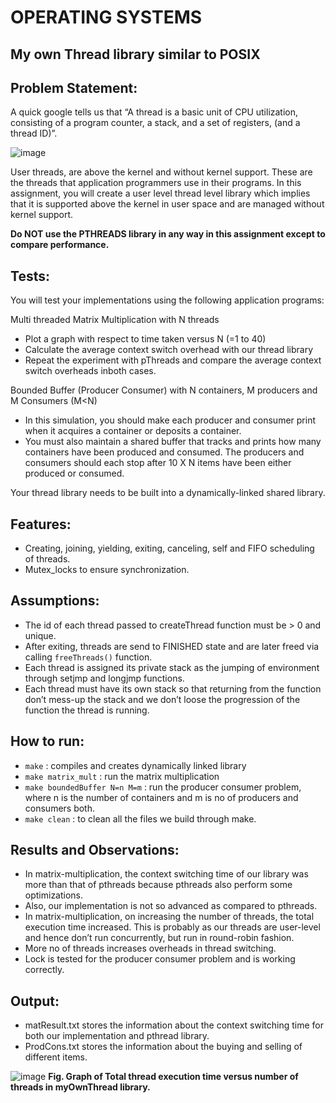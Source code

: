 # OPERATING SYSTEMS
## My own Thread library similar to POSIX
## Problem Statement:
A quick google tells us that “A thread is a basic unit of CPU utilization, consisting of a program counter, a stack, and a set of registers, (and a thread ID)”.

![image](https://user-images.githubusercontent.com/61209181/137616245-d44cac7b-94e2-4465-a8c1-f7b13bd5d047.png)

User threads, are above the kernel and without kernel support. These are the threads that application programmers use in their programs.
In this assignment, you will create a user level thread level library which implies that it is supported above the kernel in user space and are managed without kernel support.

**Do NOT use the PTHREADS library in any way in this assignment except to compare performance.** 

## Tests:
You will test your implementations using the following application programs:

Multi threaded Matrix Multiplication with N threads 
* Plot a graph with respect to time taken versus N (=1 to 40) 
* Calculate the average context switch overhead with our thread library 
* Repeat the experiment with pThreads and compare the average context switch  overheads inboth cases. 

Bounded Buffer (Producer Consumer) with N containers, M producers and M Consumers (M<N) 
* In this simulation, you should make each producer and consumer print when it acquires a container or deposits a container. 
* You must also maintain a shared buffer that tracks and prints how many containers  have been produced and consumed. The producers and consumers should each stop after 10 X N items have been either produced or consumed. 

Your thread library needs to be built into a dynamically-linked shared library.  

## Features:
* Creating, joining, yielding, exiting, canceling, self and FIFO scheduling of threads.
* Mutex_locks to ensure synchronization.

## Assumptions:
* The id of each thread passed to createThread function must be > 0 and unique.
* After exiting, threads are send to FINISHED state and are later freed via calling <code>freeThreads()</code> function.
* Each thread is assigned its private stack as the jumping of environment through setjmp and longjmp functions. 
* Each thread must have its own stack so that returning from the function don’t mess-up the stack and we don’t loose the progression of the function the thread is running.


## How to run:
* <code>make</code> : compiles and creates dynamically linked library
* <code>make matrix_mult</code> : run the matrix multiplication
* <code>make boundedBuffer N=n M=m</code> : run the producer consumer problem, where n is the number of containers and m is no of producers and consumers both.
* <code>make clean</code> : to clean all the files we build through make.

## Results and Observations:
* In matrix-multiplication, the context switching time of our library was more than that of pthreads because pthreads also perform some optimizations.
* Also, our implementation is not so advanced as compared to pthreads.
* In matrix-multiplication, on increasing the number of threads, the total execution time increased. This is probably as our threads are user-level and hence don’t run concurrently, but run in round-robin fashion. 
* More no of threads increases overheads in thread switching.
* Lock is tested for the producer consumer problem and is working correctly.

## Output:
* matResult.txt stores the information about the context switching time for both our implementation and pthread library.
* ProdCons.txt stores the information about the buying and selling of different items.

![image](https://user-images.githubusercontent.com/61209181/137616790-dc11f166-fb93-411f-8eea-52436cb1074e.png)
**Fig.  Graph of Total thread execution time versus number of threads in myOwnThread library.**
